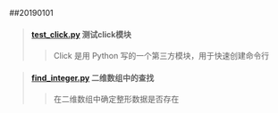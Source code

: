 ##20190101 
> #### [test_click.py](./test_click.py) 测试click模块
> > Click 是用 Python 写的一个第三方模块，用于快速创建命令行

> #### [find_integer.py](./find_integer.py) 二维数组中的查找
> > 在二维数组中确定整形数据是否存在

